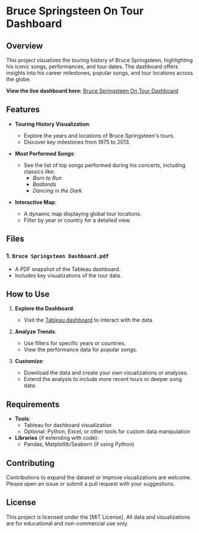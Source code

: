 # Bruce Springsteen On Tour Dashboard

## Overview

This project visualizes the touring history of Bruce Springsteen, highlighting his iconic songs, performances, and tour dates. The dashboard offers insights into his career milestones, popular songs, and tour locations across the globe.

**View the live dashboard here:** [Bruce Springsteen On Tour Dashboard](https://public.tableau.com/app/profile/condata/viz/BruceSpringsteen_17288545172940/OnTour)

## Features

- **Touring History Visualization**:
  - Explore the years and locations of Bruce Springsteen's tours.
  - Discover key milestones from 1975 to 2013.

- **Most Performed Songs**:
  - See the list of top songs performed during his concerts, including classics like:
    - *Born to Run*
    - *Badlands*
    - *Dancing in the Dark*

- **Interactive Map**:
  - A dynamic map displaying global tour locations.
  - Filter by year or country for a detailed view.

## Files

### 1. `Bruce Springsteen Dashboard.pdf`
- A PDF snapshot of the Tableau dashboard.
- Includes key visualizations of the tour data.

## How to Use

1. **Explore the Dashboard**:
   - Visit the [Tableau dashboard](https://public.tableau.com/app/profile/condata/viz/BruceSpringsteen_17288545172940/OnTour) to interact with the data.

2. **Analyze Trends**:
   - Use filters for specific years or countries.
   - View the performance data for popular songs.

3. **Customize**:
   - Download the data and create your own visualizations or analyses.
   - Extend the analysis to include more recent tours or deeper song data.

## Requirements

- **Tools**:
  - Tableau for dashboard visualization
  - Optional: Python, Excel, or other tools for custom data manipulation
- **Libraries** (if extending with code):
  - Pandas, Matplotlib/Seaborn (if using Python)

## Contributing

Contributions to expand the dataset or improve visualizations are welcome. Please open an issue or submit a pull request with your suggestions.

## License

This project is licensed under the [MIT License]. All data and visualizations are for educational and non-commercial use only.
